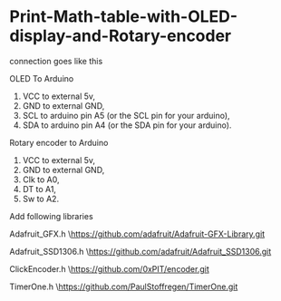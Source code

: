 # Print-Math-table-with-OLED-display-and-Rotary-encoder

connection goes like this

OLED To Arduino

 1. VCC to external 5v,
 2. GND to external GND,
 3. SCL to arduino pin A5 (or the SCL pin for your arduino),
 4. SDA to arduino pin A4 (or the SDA pin for your arduino).

Rotary encoder to Arduino


 1. VCC to external 5v,
 2. GND to external GND,
 3. Clk to A0,
 4. DT  to A1,
 5. Sw  to A2.

Add following libraries

Adafruit_GFX.h      \\https://github.com/adafruit/Adafruit-GFX-Library.git

Adafruit_SSD1306.h  \\https://github.com/adafruit/Adafruit_SSD1306.git

ClickEncoder.h      \\https://github.com/0xPIT/encoder.git

TimerOne.h          \\https://github.com/PaulStoffregen/TimerOne.git

